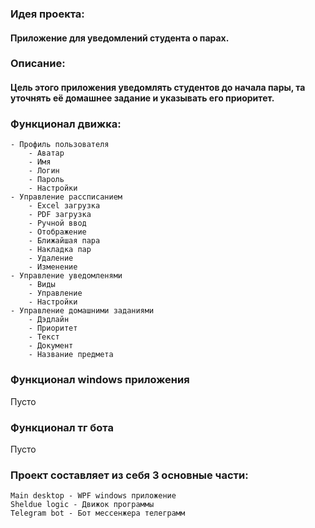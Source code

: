 ### **Идея проекта:**
#### Приложение для уведомлений студента о парах.

### **Описание:**
#### Цель этого приложения уведомлять студентов до начала пары, та уточнять её домашнее задание и указывать его приоритет.

### **Функционал движка:**
	- Профиль пользователя
		- Аватар
		- Имя
		- Логин
		- Пароль
		- Настройки
	- Управление рассписанием
		- Excel загрузка
		- PDF загрузка
		- Ручной ввод
		- Отображение
		- Ближайшая пара
		- Накладка пар
		- Удаление
		- Изменение
	- Управление уведомленями
		- Виды
		- Управление
		- Настройки
	- Управление домашними заданиями
		- Дэдлайн
		- Приоритет
		- Текст
		- Документ
		- Название предмета
		

### **Функционал windows приложения**
Пусто

### **Функционал тг бота**
Пусто

	


### Проект составляет из себя 3 основные части:
	Main desktop - WPF windows приложение
	Sheldue logic - Движок программы
	Telegram bot - Бот мессенжера телеграмм
